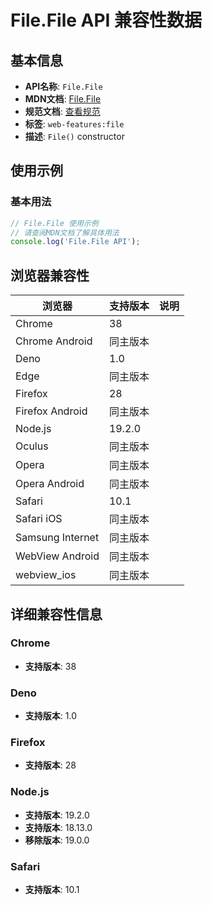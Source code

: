 # File.File API 兼容性数据

## 基本信息

- **API名称**: `File.File`
- **MDN文档**: [File.File](https://developer.mozilla.org/docs/Web/API/File/File)
- **规范文档**: [查看规范](https://w3c.github.io/FileAPI/#file-constructor)
- **标签**: `web-features:file`
- **描述**: `File()` constructor

## 使用示例

### 基本用法

```javascript
// File.File 使用示例
// 请查阅MDN文档了解具体用法
console.log('File.File API');
```

## 浏览器兼容性

| 浏览器 | 支持版本 | 说明 |
|--------|----------|------|
| Chrome | 38 |  |
| Chrome Android | 同主版本 |  |
| Deno | 1.0 |  |
| Edge | 同主版本 |  |
| Firefox | 28 |  |
| Firefox Android | 同主版本 |  |
| Node.js | 19.2.0 |  |
| Oculus | 同主版本 |  |
| Opera | 同主版本 |  |
| Opera Android | 同主版本 |  |
| Safari | 10.1 |  |
| Safari iOS | 同主版本 |  |
| Samsung Internet | 同主版本 |  |
| WebView Android | 同主版本 |  |
| webview_ios | 同主版本 |  |

## 详细兼容性信息

### Chrome

- **支持版本**: 38

### Deno

- **支持版本**: 1.0

### Firefox

- **支持版本**: 28

### Node.js

- **支持版本**: 19.2.0
- **支持版本**: 18.13.0
- **移除版本**: 19.0.0

### Safari

- **支持版本**: 10.1


